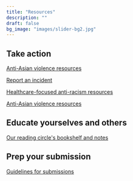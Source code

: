 ```yaml
---
title: "Resources"
description: ""
draft: false
bg_image: "images/slider-bg2.jpg"
---
```


## Take action

<a class="wp-block-button__link" href="https://tinyurl.com/anti-asian-violence-resources">Anti-Asian violence resources</a>


<a class="wp-block-button__link" href="https://stopaapihate.org/">Report an incident</a>


<a class="wp-block-button__link" href="https://docs.google.com/spreadsheets/u/1/d/1uiuO3InNLt5VvnKbUPhk3pZ9x6fPaCTghWS-cTHvzFM/htmlview?fbclid=IwAR1AzZaWVf2fB1lgCQDyeFUj89r3EhoiCRM5bSnciwzgJ1-wX-9k3xpK4LQ#/">Healthcare-focused anti-racism resources</a>

<a class="wp-block-button__link" href="https://tinyurl.com/anti-asian-violence-resources">Anti-Asian violence resources</a>


## Educate yourselves and others 

<a class="wp-block-button__link" href="https://drive.google.com/drive/folders/1uf-ARebqgd4kQtMB84lCgKM3ry_-ThqS?usp=sharing">Our reading circle's bookshelf and notes</a>


## Prep your submission

<a class="wp-block-button__link" href="https://drive.google.com/drive/folders/1_zsm2GjuAIxTC6U1I2bYiNB3BIS_7TZj?usp=sharing">Guidelines for submissions</a>



